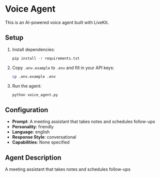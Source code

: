 # Voice Agent

This is an AI-powered voice agent built with LiveKit.

## Setup

1. Install dependencies:
   ```bash
   pip install -r requirements.txt
   ```

2. Copy `.env.example` to `.env` and fill in your API keys:
   ```bash
   cp .env.example .env
   ```

3. Run the agent:
   ```bash
   python voice_agent.py
   ```

## Configuration

- **Prompt**: A meeting assistant that takes notes and schedules follow-ups
- **Personality**: friendly
- **Language**: english
- **Response Style**: conversational
- **Capabilities**: None specified

## Agent Description

A meeting assistant that takes notes and schedules follow-ups
